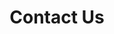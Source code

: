 ---
layout: contact
title: Contact Us
description: this is a demo description
keywords: these, are, the, demo, keywords
---